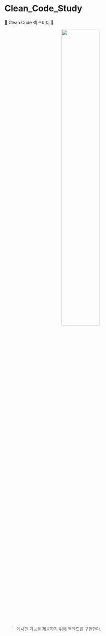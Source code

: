 # Clean_Code_Study
📙 Clean Code 책 스터디 📙

<p align="center">
  <img src="https://user-images.githubusercontent.com/52639963/141738248-0c43e50e-bab6-4042-8d15-ae77ca854bee.png" width="50%" height="50%"/>
</p>

> 게시판 기능을 제공하기 위해 백엔드를 구현한다.
